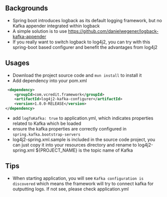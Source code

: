 ## Backgrounds
* Spring boot introduces logback as its default logging framework, but no Kafka appender integrated within logback 
* A simple solution is to use https://github.com/danielwegener/logback-kafka-appender
* If you really want to switch logback to log4j2, you can try with this spring-boot based configurer and benefit the advantages from log4j2
  
## Usages
* Download the project source code and `mvn install` to install it
* Add dependency into your pom.xml  
```xml
 <dependency>
    <groupId>com.vcredit.framework</groupId>
    <artifactId>log4j2-kafka-configurer</artifactId>
    <version>1.0.0-RELEASE</version>
</dependency>
```
* add `logToKafka: true` to application.yml, which indicates properties related to Kafka which be loaded
* ensure the kafka properties are correctly configured in `spring.kafka.bootstrap-servers`
* log4j2-spring.xml.sample is included in the source code project, you can just copy it into your resources directory and rename to log4j2-spring.xml
${PROJECT_NAME} is the topic name of Kafka

## Tips
* When starting application, you will see `Kafka configuration is discovered` which means the framework will try to connect kafka for outputting logs. If not see, please check application.yml 
